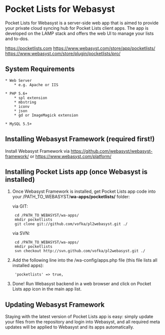 # Pocket Lists for Webasyst #

Pocket Lists for Webasyst is a server-side web app that is aimed to provide your private cloud syncing hub for Pocket Lists client apps. The app is developed on the LAMP stack and offers the web UI to manage your lists and to-dos.

https://pocketlists.com
https://www.webasyst.com/store/app/pocketlists/
https://www.webasyst.com/store/plugin/pocketlists/pro/

## System Requirements ##

	* Web Server
		* e.g. Apache or IIS

	* PHP 5.6+
		* spl extension
		* mbstring
		* iconv
		* json
		* gd or ImageMagick extension

	* MySQL 5.5+

## Installing Webasyst Framework (required first!) ##

Install Webasyst Framework via https://github.com/webasyst/webasyst-framework/ or https://www.webasyst.com/platform/

## Installing Pocket Lists app (once Webasyst is installed) ##

1. Once Webasyst Framework is installed, get Pocket Lists app code into your /PATH_TO_WEBASYST/**wa-apps/pocketlists/** folder:

	via GIT:

		cd /PATH_TO_WEBASYST/wa-apps/
		mkdir pocketlists
		git clone git://github.com/vofka/pl2webasyst.git ./

	via SVN:

		cd /PATH_TO_WEBASYST/wa-apps/
		mkdir pocketlists
		svn checkout http://svn.github.com/vofka/pl2webasyst.git ./

2. Add the following line into the /wa-config/apps.php file (this file lists all installed apps):

		'pocketlists' => true,

3. Done! Run Webasyst backend in a web browser and click on Pocket Lists app icon in the main app list.

## Updating Webasyst Framework ##

Staying with the latest version of Pocket Lists app is easy: simply update your files from the repository and login into Webasyst, and all required meta updates will be applied to Webasyst and its apps automatically.
